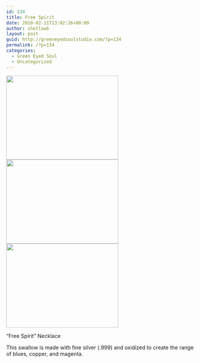 ```yaml
---
id: 134
title: Free Spirit
date: 2010-02-21T13:02:26+00:00
author: shotlowb
layout: post
guid: http://greeneyedsoulstudio.com/?p=134
permalink: /?p=134
categories:
  - Green Eyed Soul
  - Uncategorized
---
```

<a href="http://greeneyedsoulstudio.com/?attachment_id=128" rel="attachment wp-att-128"><img class="alignnone size-medium wp-image-128" title="octIowaJewelryAustin 129" src="http://greeneyedsoulstudio.com/wp-content/uploads/2010/02/octIowaJewelryAustin-129-300x225.jpg" alt="" width="300" height="225" /></a><a href="http://greeneyedsoulstudio.com/?attachment_id=127" rel="attachment wp-att-127"><img class="alignnone size-medium wp-image-127" title="octIowaJewelryAustin 126" src="http://greeneyedsoulstudio.com/wp-content/uploads/2010/02/octIowaJewelryAustin-126-300x225.jpg" alt="" width="300" height="225" /></a><a href="http://greeneyedsoulstudio.com/?attachment_id=126" rel="attachment wp-att-126"><img class="alignnone size-medium wp-image-126" title="octIowaJewelryAustin 125" src="http://greeneyedsoulstudio.com/wp-content/uploads/2010/02/octIowaJewelryAustin-125-300x225.jpg" alt="" width="300" height="225" /></a>

&#8220;Free Spirit&#8221; Necklace

This swallow is made with fine silver (.999) and oxidized to create the range of blues, copper, and magenta.